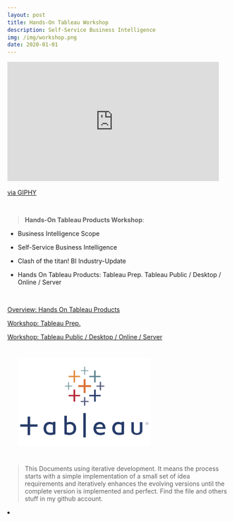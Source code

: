```yaml
---
layout: post
title: Hands-On Tableau Workshop
description: Self-Service Business Intelligence
img: /img/workshop.png
date: 2020-01-01
---
```



<iframe src="https://giphy.com/embed/aQCCNezRpb9Hq" width="480" height="270" frameBorder="0" class="giphy-embed" allowFullScreen></iframe><p><a href="https://giphy.com/gifs/data-aQCCNezRpb9Hq">via GIPHY</a></p>

<Br>


> **Hands-On Tableau Products Workshop**:


* Business Intelligence Scope

* Self-Service Business Intelligence

* Clash of the titan! BI Industry-Update

* Hands On Tableau Products: Tableau Prep. Tableau Public / Desktop / Online / Server


<Br>
  
<a href="https://itsmecevi.github.io/tableaupublic/">Overview: Hands On Tableau Products</a>
<Br>

<a href="https://itsmecevi.github.io/tableaupublic/">Workshop: Tableau Prep.</a>
<Br>

<a href="https://itsmecevi.github.io/tableaupublic/">Workshop: Tableau Public / Desktop / Online / Server</a>
<Br>
  
<img class="col one right" src="/img/tableau1.png" style="padding:25px">

<Br>

> This Documents using iterative development. It means the process starts with a simple implementation of a small set of idea requirements and iteratively enhances the evolving versions until the complete version is implemented and perfect.
> Find the file and others stuff in my github account.


<li>
<a id="icon" href="https://github.com/itsmecevi" target="_blank"><i class="fa fa-github fa-fw fa-2x"></i></a>
</li>
